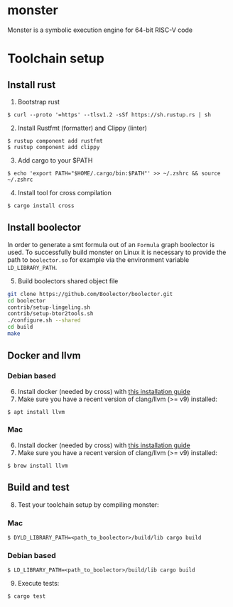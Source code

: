 # monster
Monster is a symbolic execution engine for 64-bit RISC-V code

# Toolchain setup
## Install rust
1. Bootstrap rust
```
$ curl --proto '=https' --tlsv1.2 -sSf https://sh.rustup.rs | sh
```
2. Install Rustfmt (formatter) and Clippy (linter)
```
$ rustup component add rustfmt
$ rustup component add clippy
```
3. Add cargo to your $PATH
```
$ echo 'export PATH="$HOME/.cargo/bin:$PATH"' >> ~/.zshrc && source ~/.zshrc
```
4. Install tool for cross compilation
```
$ cargo install cross
```

## Install boolector

In order to generate a smt formula out of an `Formula` graph boolector
is used. To successfully build monster on Linux it is necessary to
provide the path to `boolector.so` for example via the environment
variable `LD_LIBRARY_PATH`.

5. Build boolectors shared object file

```sh
git clone https://github.com/Boolector/boolector.git
cd boolector
contrib/setup-lingeling.sh
contrib/setup-btor2tools.sh
./configure.sh --shared
cd build
make
```

## Docker and llvm
### Debian based
6. Install docker (needed by cross) with [this installation guide](https://docs.docker.com/engine/install/debian/)
7. Make sure you have a recent version of clang/llvm (>= v9) installed:
```
$ apt install llvm
```

### Mac
6. Install docker (needed by cross) with [this installation guide](https://docs.docker.com/docker-for-mac/install/)
7. Make sure you have a recent version of clang/llvm (>= v9) installed:
```
$ brew install llvm
```

## Build and test
8. Test your toolchain setup by compiling monster:

### Mac
```
$ DYLD_LIBRARY_PATH=<path_to_boolector>/build/lib cargo build
```

### Debian based
```
$ LD_LIBRARY_PATH=<path_to_boolector>/build/lib cargo build
```

9. Execute tests:
```
$ cargo test
```

